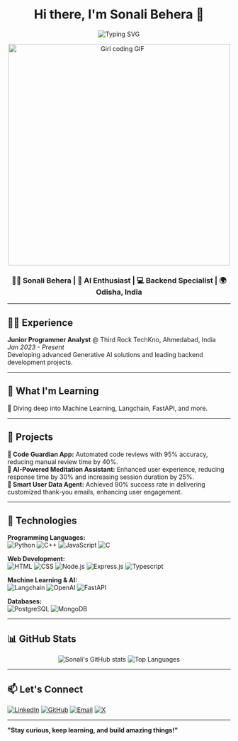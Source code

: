 <h1 align="center">Hi there, I'm Sonali Behera 👋</h1>

<p align="center">
  <img src="https://readme-typing-svg.demolab.com?font=Fira+Code&weight=600&pause=1000&center=true&width=435&lines=Software+Developer;AI+Enthusiast;Backend+Specialist;Open+Source+Contributor" alt="Typing SVG" />
</p>

<p align="center">
   <img src="https://media.giphy.com/media/SWoSkN6DxTszqIKEqv/giphy.gif" alt="Girl coding GIF" width="500"/>
</p>

<h3 align="center">🙋‍♀️ Sonali Behera | 🧠 AI Enthusiast | 💻 Backend Specialist | 🌍 Odisha, India</h3>

---

## 👩‍💻 Experience

**Junior Programmer Analyst** @ Third Rock TechKno, Ahmedabad, India  
*Jan 2023 - Present*  
Developing advanced Generative AI solutions and leading backend development projects.

---

## 🌟 What I'm Learning

🌿 Diving deep into Machine Learning, Langchain, FastAPI, and more.

---

## 🧩 Projects

**🚀 Code Guardian App:** Automated code reviews with 95% accuracy, reducing manual review time by 40%.  
**🧘 AI-Powered Meditation Assistant:** Enhanced user experience, reducing response time by 30% and increasing session duration by 25%.  
**🧠 Smart User Data Agent:** Achieved 90% success rate in delivering customized thank-you emails, enhancing user engagement.

---

## 🔧 Technologies

**Programming Languages:**  
![Python](https://img.shields.io/badge/-Python-000?&logo=Python) ![C++](https://img.shields.io/badge/-C++-000?&logo=C++) ![JavaScript](https://img.shields.io/badge/-JavaScript-000?&logo=JavaScript)  ![C](https://img.shields.io/badge/-C-000?&logo=C) 

**Web Development:**  
![HTML](https://img.shields.io/badge/-HTML-000?&logo=HTML5) ![CSS](https://img.shields.io/badge/-CSS-000?&logo=CSS3) ![Node.js](https://img.shields.io/badge/-Node.js-000?&logo=Node.js) ![Express.js](https://img.shields.io/badge/-Express.js-000?&logo=Express) ![Typescript](https://img.shields.io/badge/-Typescript-000?&logo=Typescript)

**Machine Learning & AI:**  
![Langchain](https://img.shields.io/badge/-Langchain-000?&logo=Langchain) ![OpenAI](https://img.shields.io/badge/-OpenAI-000?&logo=OpenAI) ![FastAPI](https://img.shields.io/badge/-FastAPI-000?&logo=FastAPI)

**Databases:**  
![PostgreSQL](https://img.shields.io/badge/-PostgreSQL-000?&logo=PostgreSQL) ![MongoDB](https://img.shields.io/badge/-MongoDB-000?&logo=MongoDB)

---

## 📊 GitHub Stats

<p align="center">
  <img src="https://github-readme-stats.vercel.app/api?username=sonalibehera&show_icons=true&theme=radical" alt="Sonali's GitHub stats"/>
  <img src="https://github-readme-stats.vercel.app/api/top-langs/?username=sonalibehera&layout=compact&theme=radical" alt="Top Languages"/>
</p>

---

## 📫 Let's Connect

[![LinkedIn](https://img.shields.io/badge/-LinkedIn-0077B5?&logo=LinkedIn)](https://www.linkedin.com/in/sonali-behera)
[![GitHub](https://img.shields.io/badge/-GitHub-000?&logo=GitHub)](https://github.com/sonalibehera)
[![Email](https://img.shields.io/badge/-Email-D14836?&logo=Gmail&logoColor=white)](mailto:sonalibehera.bbsr@gmail.com)
[![X](https://img.shields.io/badge/-X-D14836?&logo=X&logoColor=white&color=black)](https://x.com/AIWithSonali)

---

**"Stay curious, keep learning, and build amazing things!"**

<!---
Sonali-Behera/Sonali-Behera is a ✨ special ✨ repository because its `README.md` (this file) appears on your GitHub profile.
You can click the Preview link to take a look at your changes.
--->
